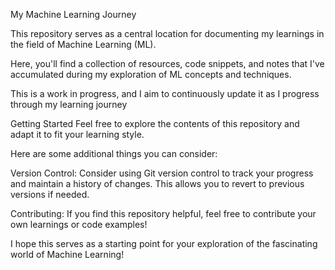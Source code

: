 My Machine Learning Journey

This repository serves as a central location for documenting my learnings in the field of Machine Learning (ML).

Here, you'll find a collection of resources, code snippets, and notes that I've accumulated during my exploration of ML concepts and techniques.

This is a work in progress, and I aim to continuously update it as I progress through my learning journey

Getting Started
Feel free to explore the contents of this repository and adapt it to fit your learning style.

Here are some additional things you can consider:

Version Control: Consider using Git version control to track your progress and maintain a history of changes. This allows you to revert to previous versions if needed.

Contributing: If you find this repository helpful, feel free to contribute your own learnings or code examples!

I hope this serves as a starting point for your exploration of the fascinating world of Machine Learning!

